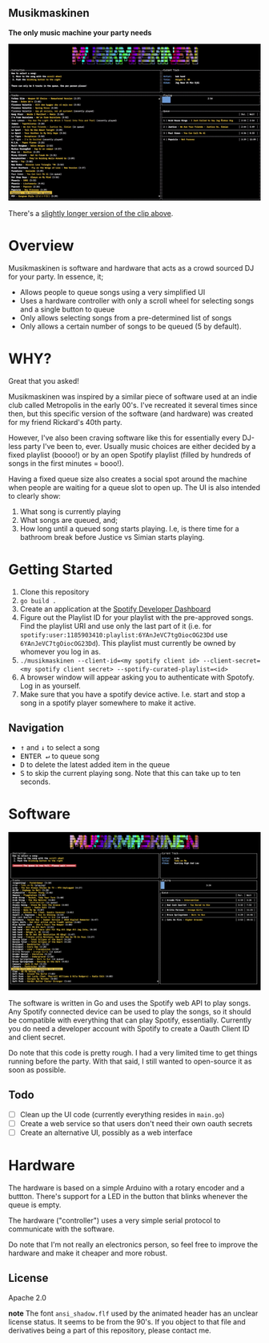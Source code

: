 ## Musikmaskinen
**The only music machine your party needs**

![](readme-assets/demo.gif)

There's a [slightly longer version of the clip above](https://www.youtube.com/watch?v=4eOtZwa1e0I&feature=youtu.be).

# Overview
Musikmaskinen is software and hardware that acts as a crowd sourced DJ for your party. In essence, it;

* Allows people to queue songs using a very simplified UI
* Uses a hardware controller with only a scroll wheel for selecting songs and a single button to queue 
* Only allows selecting songs from a pre-determined list of songs
* Only allows a certain number of songs to be queued (5 by default). 

# WHY?

Great that you asked! 

Musikmaskinen was inspired by a similar piece of software used at an indie club called Metropolis in the early 00's. I've recreated it several times since then, but this specific version of the software (and hardware) was created for my friend Rickard's 40th party. 

However, I've also been craving software like this for essentially every DJ-less party I've been to, ever. Usually music choices are either decided by a fixed playlist (boooo!) or by an open Spotify playlist (filled by hundreds of songs in the first minutes = booo!).

Having a fixed queue size also creates a social spot around the machine when people are waiting for a queue slot to open up. The UI is also intended to clearly show:

1. What song is currently playing
2. What songs are queued, and;
3. How long until a queued song starts playing. I.e, is there time for a bathroom break before Justice vs Simian starts playing.

# Getting Started
1. Clone this repository
2. `go build .`
3. Create an application at the [Spotify Developer Dashboard](https://developer.spotify.com/dashboard)
4. Figure out the Playlist ID for your playlist with the pre-approved songs. Find the playlist URI and use only the last part of it (i.e. for `spotify:user:1185903410:playlist:6YAnJeVC7tgOiocOG23Dd` use `6YAnJeVC7tgOiocOG23Dd`). This playlist must currently be owned by whomever you log in as.
5. `./musikmaskinen --client-id=<my spotify client id> --client-secret=<my spotify client secret> --spotify-curated-playlist=<id>`
6. A browser window will appear asking you to authenticate with Spotofy. Log in as yourself.
7. Make sure that you have a spotify device active. I.e. start and stop a song in a spotify player somewhere to make it active.

## Navigation
- <kbd>&uarr;</kbd> and <kbd>&darr;</kbd> to select a song
- <kbd>ENTER ↵</kbd> to queue song
- <kbd>D</kbd> to delete the latest added item in the queue
- <kbd>S</kbd> to skip the current playing song. Note that this can take up to ten seconds.

# Software

![](readme-assets/mm-screenshot.png)

The software is written in Go and uses the Spotify web API to play songs. Any Spotify connected device can be used to play the songs, so it should be compatible with everything that can play Spotify, essentially. Currently you do need a developer account with Spotify to create a Oauth Client ID and client secret.

Do note that this code is pretty rough. I had a very limited time to get things running before the party. With that said, I still wanted to open-source it as soon as possible.

## Todo
- [ ] Clean up the UI code (currently everything resides in `main.go`)
- [ ] Create a web service so that users don't need their own oauth secrets
- [ ] Create an alternative UI, possibly as a web interface

# Hardware
The hardware is based on a simple Arduino with a rotary encoder and a buttton. There's support for a LED in the button that blinks whenever the queue is empty. 

The hardware ("controller") uses a very simple serial protocol to communicate with the software.

Do note that I'm not really an electronics person, so feel free to improve the hardware and make it cheaper and more robust.

## License

Apache 2.0

**note** The font `ansi_shadow.flf` used by the animated header has an unclear license status. It seems to be from the 90's. If you object to that file and derivatives being a part of this repository, please contact me. 
